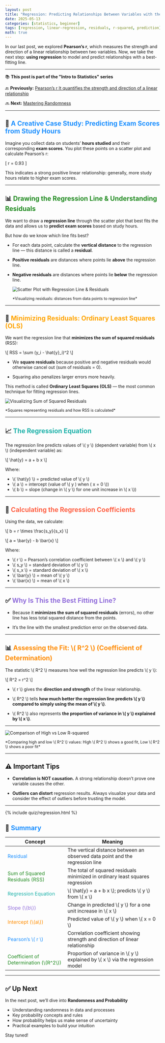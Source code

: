 ```yaml
---
layout: post
title: "Regression: Predicting Relationships Between Variables with the Best Fit Line"
date: 2025-05-13
categories: [statistics, beginner]
tags: [regression, linear-regression, residuals, r-squared, prediction]
math: true
---
```


In our last post, we explored **Pearson’s r**, which measures the strength and direction of a linear relationship between two variables. Now, we take the next step: **using regression** to model and predict relationships with a best-fitting line.

---

<div class="series-nav">
  <p>📚 <strong>This post is part of the "Intro to Statistics" series</strong></p>
  <p>🔙 <strong>Previously:</strong> <a href="/posts/PearsonsR/">Pearson’s r It quantifies the strength and direction of a linear relationship</a></p>
  <p>🔜 <strong>Next:</strong> <a href="/posts/Randomness/">Mastering Randomness</a></p>
</div>

---

## 🎯 <span style="color:#1E90FF;"> A Creative Case Study: Predicting Exam Scores from Study Hours</span>

Imagine you collect data on students’ **hours studied** and their corresponding **exam scores**. You plot these points on a scatter plot and calculate Pearson’s r:

\[
r = 0.93
\]

This indicates a strong positive linear relationship: generally, more study hours relate to higher exam scores.

---

## 📊 <span style="color:#228B22;">Drawing the Regression Line & Understanding Residuals</span>

We want to draw a **regression line** through the scatter plot that best fits the data and allows us to **predict exam scores** based on study hours.

But how do we know which line fits best?

- For each data point, calculate the **vertical distance** to the regression line — this distance is called a **residual**.

- **Positive residuals** are distances where points lie **above** the regression line.

- **Negative residuals** are distances where points lie **below** the regression line.


  ![Scatter Plot with Regression Line & Residuals](/assets/images/regression-scatter-residuals.svg)
  <p style="font-size:0.9em;">*Visualizing residuals: distances from data points to regression line*</p>


---

## 🧮 <span style="color:#FFA500;"> Minimizing Residuals: Ordinary Least Squares (OLS) </span>

We want the regression line that **minimizes the sum of squared residuals** (RSS):

\\[
RSS = \sum (y_i - \hat{y}_i)^2
\\]

- We **square residuals** because positive and negative residuals would otherwise cancel out (sum of residuals = 0).

- Squaring also penalizes larger errors more heavily.

This method is called **Ordinary Least Squares (OLS)** — the most common technique for fitting regression lines.

  ![Visualizing Sum of Squared Residuals](/assets/images/regression-squared-residuals.svg)
  <p style="font-size:0.9em;">*Squares representing residuals and how RSS is calculated*</p>

---

## 📈 <span style="color:#20B2AA;"> The Regression Equation </span>

The regression line predicts values of \\( y \\) (dependent variable) from \\( x \\) (independent variable) as:

\\[
\hat{y} = a + b x
\\]

Where:  
- \\( \hat{y} \\) = predicted value of \\( y \\)  
- \\( a \\) = intercept (value of \\( y \) when \( x = 0 \\))  
- \\( b \\) = slope (change in \\( y \\) for one unit increase in \\( x \\))  

---

## 🧮 <span style="color:#FF6347;"> Calculating the Regression Coefficients </span>

Using the data, we calculate:

\\[
b = r \times \frac{s_y}{s_x}
\\]

\\[
a = \bar{y} - b \bar{x}
\\]

Where:  
- \\( r \\) = Pearson’s correlation coefficient between \\( x \\) and \\( y \\)  
- \\( s_y \\) = standard deviation of \\( y \\)  
- \\( s_x \\) = standard deviation of \\( x \\)  
- \\( \bar{y} \\) = mean of \\( y \\)  
- \\( \bar{x} \\) = mean of \\( x \\)

---

## ✅  <span style="color:#9370DB;"> Why Is This the Best Fitting Line?</span>

- Because it **minimizes the sum of squared residuals** (errors), no other line has less total squared distance from the points.

- It’s the line with the smallest prediction error on the observed data.

---

## 📊 <span style="color:#FF8C00;"> Assessing the Fit: \\( R^2 \\) (Coefficient of Determination) </span>

The statistic \\( R^2 \\) measures how well the regression line predicts \\( y \\):

\\[
R^2 = r^2
\\]

- \\( r \\) gives the **direction and strength** of the linear relationship.

- \\( R^2 \\) tells **how much better the regression line predicts \\( y \\) compared to simply using the mean of \\( y \\)**.

- \\( R^2 \\) also represents **the proportion of variance in \\( y \\) explained by \\( x \\)**.

---



  ![Comparison of High vs Low R-squared]( /assets/images/regression-r-squared-comparison.svg )
  <p style="font-size:0.9em;">*Comparing high and low \( R^2 \) values: High \( R^2 \) shows a good fit, Low \( R^2 \) shows a poor fit*</p>


---

## ⚠️ Important Tips

- **Correlation is NOT causation.** A strong relationship doesn’t prove one variable causes the other.

- **Outliers can distort** regression results. Always visualize your data and consider the effect of outliers before trusting the model.

---
{% include quiz/regression.html %}

## 🔁 <span style="color:#1E90FF;">Summary</span>

| Concept                           | Meaning                                                                                  |
|---------------------------------|------------------------------------------------------------------------------------------|
| <span style="color:#1E90FF;">Residual</span>                 | The vertical distance between an observed data point and the regression line             |
| <span style="color:#228B22;">Sum of Squared Residuals (RSS)</span> | The total of squared residuals minimized in ordinary least squares regression            |
| <span style="color:#20B2AA;">Regression Equation</span>      | \\( \hat{y} = a + b x \\); predicts \\( y \\) from \\( x \\)                                  |
| <span style="color:#9370DB;">Slope (\\(b\\))</span>            | Change in predicted \\( y \\) for a one unit increase in \\( x \\)                           |
| <span style="color:#FF8C00;">Intercept (\\(a\\))</span>        | Predicted value of \\( y \\) when \\( x = 0 \\)                                             |
| <span style="color:#1E90FF;">Pearson’s \\( r \\)</span>        | Correlation coefficient showing strength and direction of linear relationship            |
| <span style="color:#228B22;">Coefficient of Determination (\\(R^2\\))</span> | Proportion of variance in \\( y \\) explained by \\( x \\) via the regression model          |

---

## ✅ Up Next

In the next post, we’ll dive into <strong>Randomness and Probability</strong>  
- Understanding randomness in data and processes  
- Key probability concepts and rules  
- How probability helps us make sense of uncertainty  
- Practical examples to build your intuition

Stay tuned!


